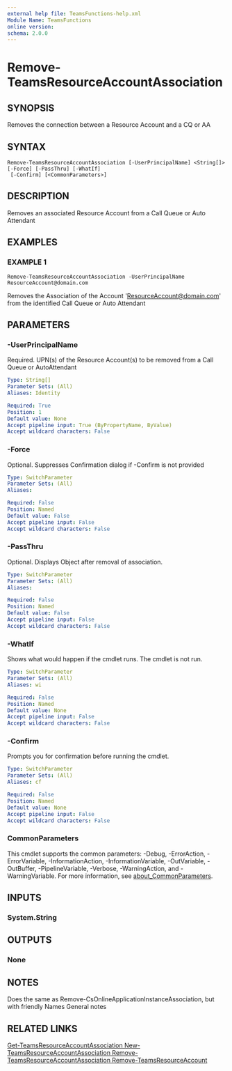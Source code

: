 ```yaml
---
external help file: TeamsFunctions-help.xml
Module Name: TeamsFunctions
online version:
schema: 2.0.0
---
```


# Remove-TeamsResourceAccountAssociation

## SYNOPSIS
Removes the connection between a Resource Account and a CQ or AA

## SYNTAX

```
Remove-TeamsResourceAccountAssociation [-UserPrincipalName] <String[]> [-Force] [-PassThru] [-WhatIf]
 [-Confirm] [<CommonParameters>]
```

## DESCRIPTION
Removes an associated Resource Account from a Call Queue or Auto Attendant

## EXAMPLES

### EXAMPLE 1
```
Remove-TeamsResourceAccountAssociation -UserPrincipalName ResourceAccount@domain.com
```

Removes the Association of the Account 'ResourceAccount@domain.com' from the identified Call Queue or Auto Attendant

## PARAMETERS

### -UserPrincipalName
Required.
UPN(s) of the Resource Account(s) to be removed from a Call Queue or AutoAttendant

```yaml
Type: String[]
Parameter Sets: (All)
Aliases: Identity

Required: True
Position: 1
Default value: None
Accept pipeline input: True (ByPropertyName, ByValue)
Accept wildcard characters: False
```

### -Force
Optional.
Suppresses Confirmation dialog if -Confirm is not provided

```yaml
Type: SwitchParameter
Parameter Sets: (All)
Aliases:

Required: False
Position: Named
Default value: False
Accept pipeline input: False
Accept wildcard characters: False
```

### -PassThru
Optional.
Displays Object after removal of association.

```yaml
Type: SwitchParameter
Parameter Sets: (All)
Aliases:

Required: False
Position: Named
Default value: False
Accept pipeline input: False
Accept wildcard characters: False
```

### -WhatIf
Shows what would happen if the cmdlet runs.
The cmdlet is not run.

```yaml
Type: SwitchParameter
Parameter Sets: (All)
Aliases: wi

Required: False
Position: Named
Default value: None
Accept pipeline input: False
Accept wildcard characters: False
```

### -Confirm
Prompts you for confirmation before running the cmdlet.

```yaml
Type: SwitchParameter
Parameter Sets: (All)
Aliases: cf

Required: False
Position: Named
Default value: None
Accept pipeline input: False
Accept wildcard characters: False
```

### CommonParameters
This cmdlet supports the common parameters: -Debug, -ErrorAction, -ErrorVariable, -InformationAction, -InformationVariable, -OutVariable, -OutBuffer, -PipelineVariable, -Verbose, -WarningAction, and -WarningVariable. For more information, see [about_CommonParameters](http://go.microsoft.com/fwlink/?LinkID=113216).

## INPUTS

### System.String
## OUTPUTS

### None
## NOTES
Does the same as Remove-CsOnlineApplicationInstanceAssociation, but with friendly Names
General notes

## RELATED LINKS

[Get-TeamsResourceAccountAssociation
New-TeamsResourceAccountAssociation
Remove-TeamsResourceAccountAssociation
Remove-TeamsResourceAccount]()

